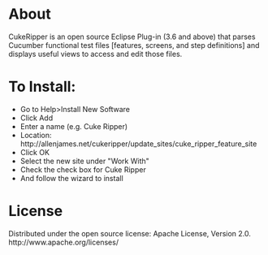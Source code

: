<h1>About</h1>
CukeRipper is an open source Eclipse Plug-in (3.6 and above) that parses Cucumber functional test files [features, screens, and step definitions] and displays useful views to access and edit those files.


<h1>To Install:</h1>
<ul>
	<li>Go to Help>Install New Software</li>
	<li>Click Add</li>
	<li>Enter a name (e.g. Cuke Ripper)</li>
	<li>Location: http://allenjames.net/cukeripper/update_sites/cuke_ripper_feature_site</li>
	<li>Click OK</li>
	<li>Select the new site under "Work With"</li>
	<li>Check the check box for Cuke Ripper</li>
	<li>And follow the wizard to install</li>
</ul>

<h1>License</h1>
Distributed under the open source license: Apache License, Version 2.0.
http://www.apache.org/licenses/